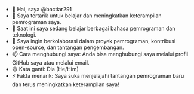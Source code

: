 - 👋 Hai, saya @bactiar291
- 👀 Saya tertarik untuk belajar dan meningkatkan keterampilan pemrograman saya.
- 🌱 Saat ini saya sedang belajar berbagai bahasa pemrograman dan teknologi.
- 💞️ Saya ingin berkolaborasi dalam proyek pemrograman, kontribusi open-source, dan tantangan pengembangan.
- 📫 Cara menghubungi saya: Anda bisa menghubungi saya melalui profil GitHub saya atau melalui email.
- 😄 Kata ganti: Dia (He/Him)
- ⚡ Fakta menarik: Saya suka menjelajahi tantangan pemrograman baru dan terus meningkatkan keterampilan saya!
